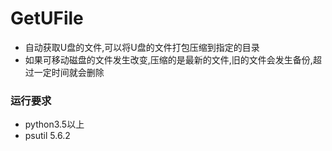# GetUFile
- 自动获取U盘的文件,可以将U盘的文件打包压缩到指定的目录
- 如果可移动磁盘的文件发生改变,压缩的是最新的文件,旧的文件会发生备份,超过一定时间就会删除

### 运行要求
- python3.5以上
- psutil 5.6.2 
